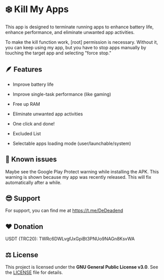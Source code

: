 # ❄️ Kill My Apps

This app is designed to terminate running apps to enhance battery life, enhance performance, and eliminate unwanted app activities.

To make the kill function work, [root] permission is necessary. Without it, you can keep using my app, but you have to stop apps manually by touching the target app and selecting "force stop."


## 🪶 Features

- Improve battery life

- Improve single-task performance (like gaming)

- Free up RAM

- Eliminate unwanted app activities

- One click and done!

- Excluded List

- Selectable apps loading mode (user/launchable/system)


## 📌 Known issues

Maybe see the Google Play Protect warning while installing the APK. This warning is shown because my app was recently released. This will fix automatically after a while.


## 😎 Support

For support, you can find me at https://t.me/DeDeadend

## ❤️ Donation

USDT (TRC20): TWRc6DWLvgfJxGpiBt3PNUo9NAGn8KsvWA

## ⚖️ License

This project is licensed under the **GNU General Public License v3.0**. See the [LICENSE](LICENSE) file for details.

